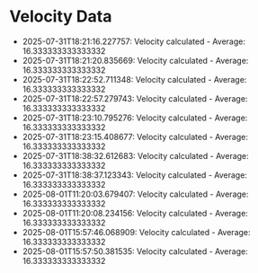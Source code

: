 # Velocity Data

- 2025-07-31T18:21:16.227757: Velocity calculated - Average: 16.333333333333332
- 2025-07-31T18:21:20.835669: Velocity calculated - Average: 16.333333333333332
- 2025-07-31T18:22:52.711348: Velocity calculated - Average: 16.333333333333332
- 2025-07-31T18:22:57.279743: Velocity calculated - Average: 16.333333333333332
- 2025-07-31T18:23:10.795276: Velocity calculated - Average: 16.333333333333332
- 2025-07-31T18:23:15.408677: Velocity calculated - Average: 16.333333333333332
- 2025-07-31T18:38:32.612683: Velocity calculated - Average: 16.333333333333332
- 2025-07-31T18:38:37.123343: Velocity calculated - Average: 16.333333333333332
- 2025-08-01T11:20:03.679407: Velocity calculated - Average: 16.333333333333332
- 2025-08-01T11:20:08.234156: Velocity calculated - Average: 16.333333333333332
- 2025-08-01T15:57:46.068909: Velocity calculated - Average: 16.333333333333332
- 2025-08-01T15:57:50.381535: Velocity calculated - Average: 16.333333333333332

